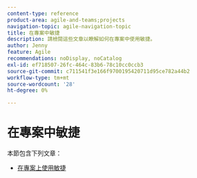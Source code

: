 ```yaml
---
content-type: reference
product-area: agile-and-teams;projects
navigation-topic: agile-navigation-topic
title: 在專案中敏捷
description: 請檢閱這些文章以瞭解如何在專案中使用敏捷。
author: Jenny
feature: Agile
recommendations: noDisplay, noCatalog
exl-id: ef718507-26fc-464c-83b6-78c10cc0ccb3
source-git-commit: c711541f3e166f9700195420711d95ce782a44b2
workflow-type: tm+mt
source-wordcount: '28'
ht-degree: 0%

---
```


# 在專案中敏捷

本節包含下列文章：

* [在專案上使用敏捷](../../agile/agile-in-projects/use-agile-on-a-project.md)
